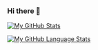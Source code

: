### Hi there 👋

[![My GitHub Stats](https://github-readme-stats.vercel.app/api/?username=johnnybigoo&count_private=true&theme=graywhite&showicons=true)]()

[![My GitHub Language Stats](https://github-readme-stats.vercel.app/api/top-langs/?username=johnnybigoo&langs_count=5&theme=graywhite)]()

<!--
**johnnybigoo/johnnybigoo** is a ✨ _special_ ✨ repository because its `README.md` (this file) appears on your GitHub profile.

Here are some ideas to get you started:

- 🔭 I’m currently working on ...
- 🌱 I’m currently learning ...
- 👯 I’m looking to collaborate on ...
- 🤔 I’m looking for help with ...
- 💬 Ask me about ...
- 📫 How to reach me: ...
- 😄 Pronouns: ...
- ⚡ Fun fact: ...
-->

